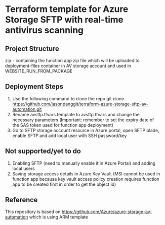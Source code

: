 # Terraform template for Azure Storage SFTP with real-time antivirus scanning

## Project Structure
zip - containing the function app zip file which will be uploaded to deployment-files container in AV storage account and used in WEBSITE_RUN_FROM_PACKAGE

## Deployment Steps
1. Use the following command to clone the repo
    git clone https://github.com/jasonpanggit/terraform-azure-storage-sftp-av-automation.git
2. Rename avsftp.tfvars.template to avsftp.tfvars and change the necessary parameters (Important: remember to set the expiry date of the SAS token used for function app deployment)
3. Go to SFTP storage account resource in Azure portal, open SFTP blade, enable SFTP and add local user with SSH password/key
    
## Not supported/yet to do
1. Enabling SFTP (need to manually enable it in Azure Portal) and adding local users
2. Saving storage access details in Azure Key Vault (MSI cannot be used in function app because key vault access policy creation requires function app to be created first in order to get the object id) 

## Reference
This repository is based on https://github.com/Azure/azure-storage-av-automation which is using ARM template
